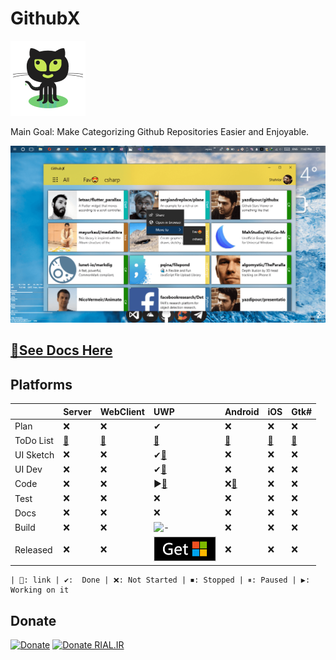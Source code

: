 # GithubX

![GithubX](assets/Icon/Octocat.png)

Main Goal: Make Categorizing Github Repositories Easier and Enjoyable.

![screen shot uwp](assets/Uwp/Screenshots/MainPage.png)

## [📃See Docs Here](https://yazdipour.github.io/githubx)

## Platforms

| | Server | WebClient | UWP | Android | iOS | Gtk#
| :- | :- | :- | :- |:- | :- | :-
| Plan          | ❌ | ❌ | ✔ | ❌ | ❌ | ❌
| ToDo List     | [🔗][todo4] | [🔗][todo5] | [🔗][todo1] | [🔗][todo2] | [🔗][todo3] | [🔗][todo6]
| UI Sketch     | ❌ | ❌ | ✔[🔗][xduwp] | ❌ | ❌ | ❌
| UI Dev        | ❌ | ❌ | ✔[🔗][scrnuwp] | ❌ | ❌ | ❌
| Code          | ❌ | ❌ | ▶[🔗][suwp]| ❌[🔗][sand] | ❌ | ❌
| Test          | ❌ | ❌ | ❌| ❌ | ❌ | ❌
| Docs          | ❌ | ❌ | ❌| ❌ | ❌ | ❌
| Build         | ❌ | ❌ | ![-][uwpbuild] | ❌ | ❌ | ❌| ❌
| Released      | ❌ | ❌ | [![-][msstore-img]][msstore-url] | ❌ | ❌ | ❌| ❌

```emoji
| 🔗: link | ✔:  Done | ❌: Not Started | ⏹: Stopped | ⏸: Paused | ▶:  Working on it
```

## Donate

[![Donate](https://www.buymeacoffee.com/assets/img/custom_images/orange_img.png)](https://buymeacoff.ee/XrTW5YQDy)
[![Donate RIAL.IR](https://img.shields.io/badge/donate-IRAN-blue.svg)](https://www.payping.ir/yazdipour)

[scrnuwp]:assets/Uwp/Screenshots
[xduwp]:assets/Uwp/Sketch
[xdand]:assets/Android/
[xdcli]:assets/WebClient/
[xdser]:assets/Server/
[xdios]:assets/iOS/
[suwp]: src/GithubX.UWP/
[sand]: src/GithubX.Android/
[sios]: src/GithubX.iOS/
[sgtk]: src/
[scli]: src/
[sser]: src/
[todo1]: https://github.com/yazdipour/githubx/projects/1
[todo2]: https://github.com/yazdipour/githubx/projects/2
[todo3]: https://github.com/yazdipour/githubx/projects/3
[todo4]: https://github.com/yazdipour/githubx/projects/4
[todo5]: https://github.com/yazdipour/githubx/projects/5
[todo6]: https://github.com/yazdipour/githubx/projects/6
[msstore-url]: https://www.microsoft.com/store/apps/9P7D7PD6FBCV
[msstore-img]: assets/Stores/msstore.png
[uwpbuild]: https://build.appcenter.ms/v0.1/apps/dd05cbde-11b6-45db-8d2f-f65b1791e4a1/branches/master/badge